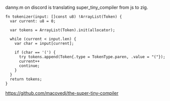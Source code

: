 danny.m on discord is translating super_tiny_compiler from js to zig.

```zig
fn tokenizer(input: []const u8) !ArrayList(Token) {
  var current: u8 = 0;

  var tokens = ArrayList(Token).init(allocator);

  while (current < input.len) {
    var char = input[current];

    if (char == '(') {
      try tokens.append(Token{.type = TokenType.paren, .value = "("});
      current++
      continue;
    }
  }
  return tokens;
}
```

https://github.com/macovedj/the-super-tiny-compiler

